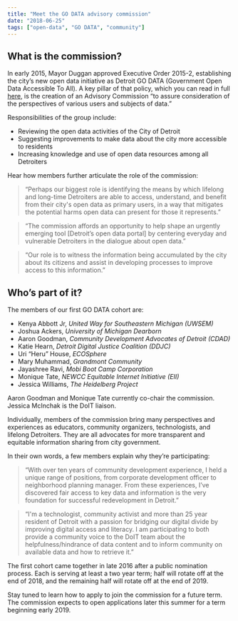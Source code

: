 ```yaml
---
title: "Meet the GO DATA advisory commission"
date: "2018-06-25"
tags: ["open-data", "GO DATA", "community"]
---
```


## What is the commission?

In early 2015, Mayor Duggan approved Executive Order 2015-2, establishing the city’s new open data initiative as Detroit GO DATA (Government Open Data Accessible To All). A key pillar of that policy, which you can read in full [here](https://data.detroitmi.gov/about), is the creation of an Advisory Commission “to assure consideration of the perspectives of various users and subjects of data.”

Responsibilities of the group include:
- Reviewing the open data activities of the City of Detroit
- Suggesting improvements to make data about the city more accessible to residents
- Increasing knowledge and use of open data resources among all Detroiters 

Hear how members further articulate the role of the commission: 
>“Perhaps our biggest role is identifying the means by which lifelong and long-time Detroiters are able to access, understand, and benefit from their city's open data as primary users, in a way that mitigates the potential harms open data can present for those it represents.” 

>“The commission affords an opportunity to help shape an urgently emerging tool [Detroit’s open data portal] by centering everyday and vulnerable Detroiters in the dialogue about open data.”

>“Our role is to witness the information being accumulated by the city about its citizens and assist in developing processes to improve access to this information.” 

## Who’s part of it?

The members of our first GO DATA cohort are:  
- Kenya Abbott Jr, *United Way for Southeastern Michigan (UWSEM)*
- Joshua Ackers, *University of Michigan Dearborn*
- Aaron Goodman, *Community Development Advocates of Detroit (CDAD)*
- Katie Hearn, *Detroit Digital Justice Coalition (DDJC)*
- Uri “Heru” House, *ECOSphere*
- Mary Muhammad, *Grandmont Community*
- Jayashree Ravi, *Mobi Boot Camp Corporation*
- Monique Tate, *NEWCC Equitable Internet Initiative (EII)*
- Jessica Williams, *The Heidelberg Project*

Aaron Goodman and Monique Tate currently co-chair the commission. Jessica McInchak is the DoIT liaison.

Individually, members of the commission bring many perspectives and experiences as educators, community organizers, technologists, and lifelong Detroiters. They are all advocates for more transparent and equitable information sharing from city government.

In their own words, a few members explain why they’re participating:
>“With over ten years of community development experience, I held a unique range of positions, from corporate development officer to neighborhood planning manager. From these experiences, I’ve discovered fair access to key data and information is the very foundation for successful redevelopment in Detroit.”

>“I'm a technologist, community activist and more than 25 year resident of Detroit with a passion for bridging our digital divide by improving digital access and literacy. I am participating to both provide a community voice to the DoIT team about the helpfulness/hindrance of data content and to inform community on available data and how to retrieve it.”

The first cohort came together in late 2016 after a public nomination process. Each is serving at least a two year term; half will rotate off at the end of 2018, and the remaining half will rotate off at the end of 2019. 

Stay tuned to learn how to apply to join the commission for a future term. The commission expects to open applications later this summer for a term beginning early 2019. 
